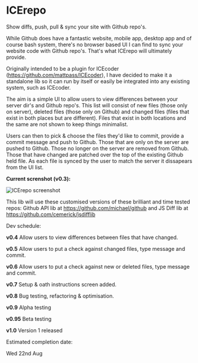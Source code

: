 ICErepo
=======

Show diffs, push, pull &amp; sync your site with Github repo's.

While Github does have a fantastic website, mobile app, desktop app and of course bash system, there's no browser based UI I can find to sync your website code with Github repo's. That's what ICErepo will ultimately provide.

Originally intended to be a plugin for ICEcoder (https://github.com/mattpass/ICEcoder), I have decided to make it a standalone lib so it can run by itself or easily be integrated into any existing system, such as ICEcoder.

The aim is a simple UI to allow users to view differences between your server dir's and Github repo's. This list will consist of new files (those only on server), deleted files (those only on Github) and changed files (files that exist in both places but are different). Files that exist in both locations and the same are not shown to keep things minimalist.

Users can then to pick & choose the files they'd like to commit, provide a commit message and push to Github. Those that are only on the server are pushed to Github. Those no longer on the server are removed from Github. Those that have changed are patched over the top of the existing Github held file. As each file is synced by the user to match the server it dissapears from the UI list.

**Current screnshot (v0.3):**

<img src="http://www.icecoder.net/github/screenshot.jpg" alt="ICErepo screenshot">

This lib will use these customised versions of these brilliant and time tested repos: Github API lib at https://github.com/michael/github and JS Diff lib at https://github.com/cemerick/jsdifflib

Dev schedule:

**v0.4**
Allow users to view differences between files that have changed.

**v0.5**
Allow users to put a check against changed files, type message and commit.

**v0.6**
Allow users to put a check against new or deleted files, type message and commit.

**v0.7**
Setup & oath instructions screen added.

**v0.8**
Bug testing, refactoring & optimisation.

**v0.9**
Alpha testing

**v0.95**
Beta testing

**v1.0**
Version 1 released

Estimated completion date:

Wed 22nd Aug